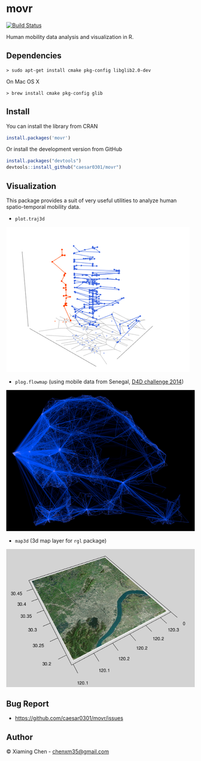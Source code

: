 # movr

[![Build Status](https://travis-ci.org/caesar0301/movr.svg)](https://travis-ci.org/caesar0301/movr)

Human mobility data analysis and visualization in R.

## Dependencies

    > sudo apt-get install cmake pkg-config libglib2.0-dev

On Mac OS X

    > brew install cmake pkg-config glib

## Install

You can install the library from CRAN

```R
install.packages('movr')
```

Or install the development version from GitHub

```R
install.packages("devtools")
devtools::install_github("caesar0301/movr")
```

## Visualization

This package provides a suit of very useful utilities to analyze human
spatio-temporal mobility data.

* `plot.traj3d`

![draw_mobility3d_example](https://raw.githubusercontent.com/caesar0301/movr/master/examples/mobility3d.png)

* `plog.flowmap` (using mobile data from Senegal, [D4D challenge 2014](http://www.d4d.orange.com/en/Accueil))

![draw_flowmap_example](https://raw.githubusercontent.com/caesar0301/movr/master/examples/flowmap.png)

* `map3d` (3d map layer for `rgl` package)

![map3d_example](https://raw.githubusercontent.com/caesar0301/movr/master/examples/map3d-rgl.png)


## Bug Report

* https://github.com/caesar0301/movr/issues

## Author

© Xiaming Chen - chenxm35@gmail.com
